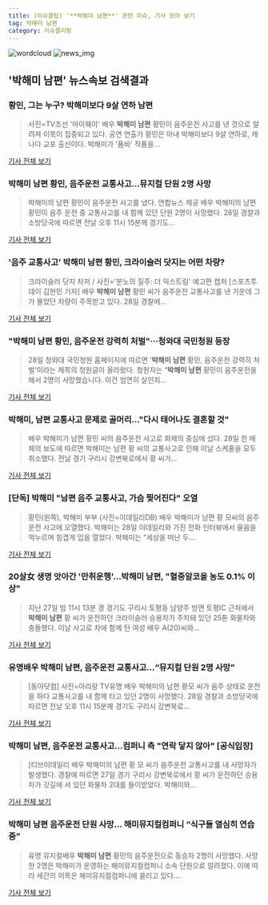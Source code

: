 ```yaml
---
title: (이슈클립) '**박해미 남편**' 관련 이슈, 기사 모아 보기
tag: 박해미 남편
category: 이슈클리핑
---
```

![wordcloud](https://s3.ap-northeast-2.amazonaws.com/lyrics101-wordcloud/2018-08-28-1535427185.png)
![news_img](https://user-images.githubusercontent.com/42597476/44507050-1206f400-a6e4-11e8-8d98-7ffbfebb353f.png)
## **'**박해미 남편**'** 뉴스속보 검색결과
### 황민, 그는 누구? 박해미보다 9살 연하 남편

>사진=TV조선 '마이웨이' 배우 **박해미 남편** 황민이 음주운전 사고를 낸 것으로 알려져 이목이 집중되고 있다. 공연 연출가 황민은 아내 박해미보다 9살 연하로, 캐나다 교포 출신이다. 박해미가 '품바' 작품을...

<a href="http://www.nextdaily.co.kr/news/article.html?id=20180828800033" target="_blank">기사 전체 보기</a>

### **박해미 남편** 황민, 음주운전 교통사고…뮤지컬 단원 2명 사망

>박해미의 남편 황민이 음주운전 사고를 냈다. 연합뉴스 제공 배우 박해미의 남편 황민이 음주 운전 중 교통사고를 내 함께 있던 단원 2명이 사망했다. 28일 경찰과 소방당국에 따르면 전날 오후 11시 15분께 경기도...

<a href="http://star.hankookilbo.com/News/Read/1a23fcdf26dd40a7bcb9db5cbd9c2165" target="_blank">기사 전체 보기</a>

### '음주 교통사고' **박해미 남편** 황민, 크라이슬러 닷지는 어떤 차량?

>크라이슬러 닷지 차저 / 사진='분노의 질주: 더 익스트림' 예고편 캡처 [스포츠투데이 김현민 기자] 배우 **박해미 남편** 황민 씨가 음주운전 교통사고를 낸 가운데 그가 몰았던 차량이 주목받고 있다. 28일 경찰에...

<a href="http://stoo.asiae.co.kr/news/naver_view.htm?idxno=2018082811392758045" target="_blank">기사 전체 보기</a>

### "**박해미 남편** 황민, 음주운전 강력히 처벌"···청와대 국민청원 등장

>28일 청와대 국민청원 홈페이지에 따르면 ‘**박해미 남편** 황민, 음주운전 강력히 처벌’이라는 제목의 청원글이 올라왔다. 청원자는 “**박해미 남편** 황민이 음주운전을 해서 2명이 사망했습니다. 이건 엄연히 살인죄...

<a href="http://www.sedaily.com/NewsView/1S3JAEEMYL" target="_blank">기사 전체 보기</a>

### 박해미, 남편 교통사고 문제로 골머리…"다시 태어나도 결혼할 것"

>배우 박해미가 남편 황민 씨의 음주운전 사고로 화제의 중심에 섰다. 28일 한 매체의 보도에 따르면 박해미는 남편 황 씨의 교통사고로 인해 이날 스케줄을 모두 취소했다. 전날 경기 구리시 강변북로에서 황 씨가...

<a href="http://sports.hankooki.com/lpage/entv/201808/sp20180828095746136730.htm" target="_blank">기사 전체 보기</a>

### [단독] 박해미 "남편 음주 교통사고, 가슴 찢어진다" 오열

>황민(왼쪽), 박해미 부부 (사진=이데일리DB) 배우 박해미가 남편 황 모씨의 음주운전 사고에 오열했다. 박해미는 28일 이데일리와 가진 전화 인터뷰에서 울음을 억누르며 힘겹게 입을 열었다. 박해미는 “세상을 떠난 두...

<a href="http://starin.edaily.co.kr/news/newspath.asp?newsid=01200486619311912" target="_blank">기사 전체 보기</a>

### 20살女 생명 앗아간 '만취운행'…**박해미 남편**, "혈중알코올 농도 0.1% 이상"

>지난 27일 밤 11시 13분 경 경기도 구리시 토평동 남양주 방면 토평IC 근처에서 **박해미 남편** 황 씨가 운전하던 크라이슬러 승용차가 주차돼 있던 25톤 화물차와 충돌했다. 이날 사고로 차에 함께 탄 여성 배우 A(20)씨와...

<a href="http://www.greened.kr/news/articleView.html?idxno=73224" target="_blank">기사 전체 보기</a>

### 유명배우 **박해미 남편**, 음주운전 교통사고…“뮤지컬 단원 2명 사망”

>[동아닷컴] 사진=아리랑 TV유명 배우 박해미의 남편 황모 씨가 음주 상태로 운전을 하다 교통사고를 내 함께 타고 있던 2명이 사망했다. 28일 경찰과 소방당국에 따르면 전날 오후 11시 15분께 경기도 구리시 강변북로...

<a href="http://news.donga.com/3/all/20180828/91708330/2" target="_blank">기사 전체 보기</a>

### **박해미 남편**, 음주운전 교통사고…컴퍼니 측 "연락 닿지 않아" [공식입장]

>[티브이데일리 배우 박해미의 남편 황 모 씨가 음주운전 교통사고를 내 사망자가 발생했다. 경찰에 따르면 27일 경기 구리시 강변북로에서 황 씨가 운전하던 승용차가 갓길에 서 있던 화물차 2대를 들이받았다. 박해미와...

<a href="http://tvdaily.asiae.co.kr/read.php3?aid=15354174221388823002" target="_blank">기사 전체 보기</a>

### **박해미 남편** 음주운전 단원 사망… 해미뮤지컬컴퍼니 “식구들 열심히 연습 중”

>유명 뮤지컬배우 **박해미 남편** 황민의 음주운전으로 동승자 2명이 사망했다. 사망한 2명은 박해미가 운영하는 해미뮤지컬컴퍼니 소속 단원으로 알려졌다. 이에 따라 세간의 이목은 해미뮤지컬컴퍼니에 쏠리고 있다....

<a href="http://www.kookje.co.kr/news2011/asp/newsbody.asp?code=0300&key=20180828.99099012844" target="_blank">기사 전체 보기</a>


